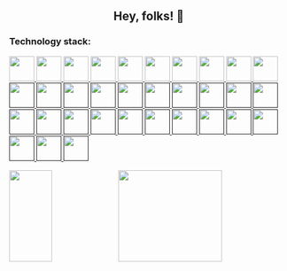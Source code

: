 <h2 align="center">Hey, folks! 👋</h2>

<h3 align="left">Technology stack:</h3>
<p align="left"> 
  <a href="https://www.java.com/" target="_blank" rel="noreferrer"> <img width="45px" src="https://www.vectorlogo.zone/logos/java/java-icon.svg" /> </a> 
  <a href="https://golang.google.cn" target="_blank" rel="noreferrer"> <img width="45px" src="https://www.vectorlogo.zone/logos/golang/golang-icon.svg" /> </a>
  <a href="https://www.mysql.com/" target="_blank" rel="noreferrer"> <img width="45px" src="https://www.vectorlogo.zone/logos/mysql/mysql-icon.svg" /> </a>
  <a href="https://www.postgresql.org/" target="_blank" rel="noreferrer"> <img width="45px" src="https://www.vectorlogo.zone/logos/postgresql/postgresql-icon.svg" /> </a>
  <a href="https://redis.io/" target="_blank" rel="noreferrer"> <img width="45px" src="https://www.vectorlogo.zone/logos/redis/redis-icon.svg" /> </a>
  <a href="https://www.elastic.co/" target="_blank" rel="noreferrer"> <img width="45px" src="https://www.vectorlogo.zone/logos/elastic/elastic-icon.svg" /> </a>
  <a href="https://www.elastic.co/kibana" target="_blank" rel="noreferrer"> <img width="45px" src="https://www.vectorlogo.zone/logos/elasticco_kibana/elasticco_kibana-icon.svg" /> </a>
  <a href="https://spring.io/" target="_blank" rel="noreferrer"> <img width="45px" src="https://www.vectorlogo.zone/logos/springio/springio-icon.svg" /> </a>
  <a href="https://www.rabbitmq.com/" target="_blank" rel="noreferrer"> <img width="45px" src="https://www.vectorlogo.zone/logos/rabbitmq/rabbitmq-icon.svg" /> </a>
  <a href="https://kafka.apache.org/" target="_blank" rel="noreferrer"> <img width="45px" src="https://www.vectorlogo.zone/logos/apache_kafka/apache_kafka-icon.svg" /> </a>
  <a href="" target="_blank" rel="noreferrer"> <img width="45px" src="https://www.vectorlogo.zone/logos/grpcio/grpcio-ar21.svg" /> </a>
  <a href="" target="_blank" rel="noreferrer"> <img width="45px" src="https://www.vectorlogo.zone/logos/apache_tomcat/apache_tomcat-icon.svg" /> </a>
  <a href="" target="_blank" rel="noreferrer"> <img width="45px" src="https://www.vectorlogo.zone/logos/apache_maven/apache_maven-icon.svg" /> </a>
  <a href="" target="_blank" rel="noreferrer"> <img width="45px" src="https://www.vectorlogo.zone/logos/jenkins/jenkins-icon.svg" /> </a>
  <a href="" target="_blank" rel="noreferrer"> <img width="45px" src="https://www.vectorlogo.zone/logos/javascript/javascript-icon.svg" /> </a>
  <a href="" target="_blank" rel="noreferrer"> <img width="45px" src="https://www.vectorlogo.zone/logos/typescriptlang/typescriptlang-icon.svg" /> </a>
  <a href="" target="_blank" rel="noreferrer"> <img width="45px" src="https://www.vectorlogo.zone/logos/w3_html5/w3_html5-icon.svg" /> </a>
  <a href="" target="_blank" rel="noreferrer"> <img width="45px" src="https://www.vectorlogo.zone/logos/w3_css/w3_css-official.svg" /> </a>
  <a href="" target="_blank" rel="noreferrer"> <img width="45px" src="https://www.vectorlogo.zone/logos/vuejs/vuejs-icon.svg" /> </a>
  <a href="" target="_blank" rel="noreferrer"> <img width="45px" src="https://www.vectorlogo.zone/logos/reactjs/reactjs-icon.svg" /> </a>
  <a href="" target="_blank" rel="noreferrer"> <img width="45px" src="https://www.vectorlogo.zone/logos/axios/axios-icon.svg" /> </a>
  <a href="" target="_blank" rel="noreferrer"> <img width="45px" src="https://www.vectorlogo.zone/logos/npmjs/npmjs-ar21.svg" /> </a>
  <a href="" target="_blank" rel="noreferrer"> <img width="45px" src="https://www.vectorlogo.zone/logos/git-scm/git-scm-icon.svg" /> </a>
  <a href="" target="_blank" rel="noreferrer"> <img width="45px" src="https://www.vectorlogo.zone/logos/nginx/nginx-icon.svg" /> </a>
  <a href="" target="_blank" rel="noreferrer"> <img width="45px" src="https://www.vectorlogo.zone/logos/docker/docker-icon.svg" /> </a>
  <a href="" target="_blank" rel="noreferrer"> <img width="45px" src="https://www.vectorlogo.zone/logos/kubernetes/kubernetes-icon.svg" /> </a>
  <a href="" target="_blank" rel="noreferrer"> <img width="45px" src="https://www.vectorlogo.zone/logos/linux/linux-icon.svg" /> </a>
  <a href="" target="_blank" rel="noreferrer"> <img width="45px" src="https://www.vectorlogo.zone/logos/vim/vim-icon.svg" /> </a>
  <a href="" target="_blank" rel="noreferrer"> <img width="45px" src="https://www.vectorlogo.zone/logos/json/json-ar21.svg" /> </a>
  <a href="" target="_blank" rel="noreferrer"> <img width="45px" src="https://www.vectorlogo.zone/logos/gnu_bash/gnu_bash-icon.svg" /> </a>
  <a href="" target="_blank" rel="noreferrer"> <img width="45px" src="https://www.vectorlogo.zone/logos/centos/centos-icon.svg" /> </a>
  <a href="" target="_blank" rel="noreferrer"> <img width="45px" src="https://github.com/gilbarbara/logos/blob/main/logos/intellij-idea.svg" /> </a>
  <a href="" target="_blank" rel="noreferrer"> <img width="45px" src="https://github.com/gilbarbara/logos/blob/main/logos/webstorm.svg" /> </a>
</p>

<!--
<img align="" width="57.5%" src="https://github-readme-stats-fork-alpha.vercel.app/api?username=weedsx&hide_title=true&hide_border=true&show_icons=true&include_all_commits=true&line_height=21&border_radius=0&title_color=41b883&icon_color=41b883&text_color=959598&bg_color=9ca3af00" /><img align="" width="42.4%" src="https://github-readme-stats-fork-alpha.vercel.app/api/top-langs?username=weedsx&hide_title=true&hide_border=true&layout=compact&border_radius=0&title_color=41b883&icon_color=41b883&text_color=959598&bg_color=9ca3af00" />
-->

<!--
<img align="" height="137px" src="https://github-readme-stats.vercel.app/api?username=weedsx&hide_title=true&hide_border=true&show_icons=true&include_all_commits=true&line_height=21&bg_color=0,EC6C6C,FFD479,FFFC79,73FA79&theme=graywhite&locale=cn" />&nbsp;<img align="" height="137px" src="https://github-readme-stats.vercel.app/api/top-langs/?username=weedsx&hide_title=true&hide_border=true&layout=compact&bg_color=0,73FA79,73FDFF,D783FF&theme=graywhite&locale=cn" />
-->

<img align="" width="39%" height="165" src="https://github-readme-stats.vercel.app/api/top-langs/?username=howard12358&hide=html&hide_title=true&hide_border=true&layout=compact&text_color=959598&bg_color=9ca3af00" /><img align="" width="61%" height="165" src="https://github-readme-stats-fork-alpha.vercel.app/api?username=howard12358&hide_title=true&hide_border=true&show_icons=true&include_all_commits=true&border_radius=0&title_color=41b883&icon_color=41b883&text_color=959598&bg_color=9ca3af00" />

<!--
![Top Langs](https://github-readme-stats.vercel.app/api/top-langs/?username=weedsx&hide=html&hide_title=true&hide_border=true)&nbsp;&nbsp;&nbsp;
![mattn's github stats](https://github-readme-stats.vercel.app/api?username=weedsx&show_icons=true&count_private=true&line_height=40&hide_title=true&hide_border=true)
-->

<!--
**weedsx/weedsx** is a ✨ _special_ ✨ repository because its `README.md` (this file) appears on your GitHub profile.

Here are some ideas to get you started:

- 🔭 I’m currently working on ...
- 🌱 I’m currently learning ...
- 👯 I’m looking to collaborate on ...
- 🤔 I’m looking for help with ...
- 💬 Ask me about ...
- 📫 How to reach me: ...
- 😄 Pronouns: ...
- ⚡ Fun fact: ...
-->
